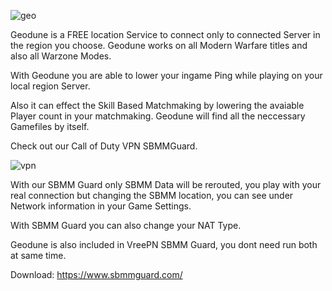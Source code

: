 ![geo](https://i.ibb.co/b5L10JB/7f2e89c45b3e422c446193df6385f393-fit.png)

Geodune is a FREE location Service to connect only to connected Server in the region you choose.
Geodune works on all Modern Warfare titles and also all Warzone Modes.

With Geodune you are able to lower your ingame Ping while playing on your local region Server.

Also it can effect the Skill Based Matchmaking by lowering the avaiable Player count in your matchmaking.
Geodune will find all the neccessary Gamefiles by itself.



Check out our Call of Duty VPN SBMMGuard. 

![vpn](https://i.ibb.co/1rh2T7L/Screenshot-2023-12-02-082204.png)


With our SBMM Guard only SBMM Data will be rerouted, you play with your real connection but changing the SBMM location, you can see under Network information in your Game Settings.

With SBMM Guard you can also change your NAT Type.

Geodune is also included in VreePN SBMM Guard, you dont need run both at same time.

Download: https://www.sbmmguard.com/
